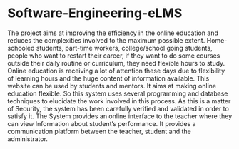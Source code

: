 # Software-Engineering-eLMS
The project aims at improving the efficiency in the online education and reduces the complexities involved to the maximum possible extent. 
Home-schooled students, part-time workers, college/school going students, people who want to restart their career, if they want to do some courses outside their daily routine or curriculum, they need flexible hours to study. Online education is receiving a lot of attention these days due to flexibility of learning hours and the huge content of information available. This website can be used by  students and mentors. It aims at making online education flexible. So this system uses several programming and database techniques to elucidate the work involved in this process. As this is a matter of Security, the system has been carefully verified and validated in order to satisfy it.
The System provides an online interface to the teacher where they can view Information about student’s performance. It provides a communication platform between the teacher, student and the administrator.
